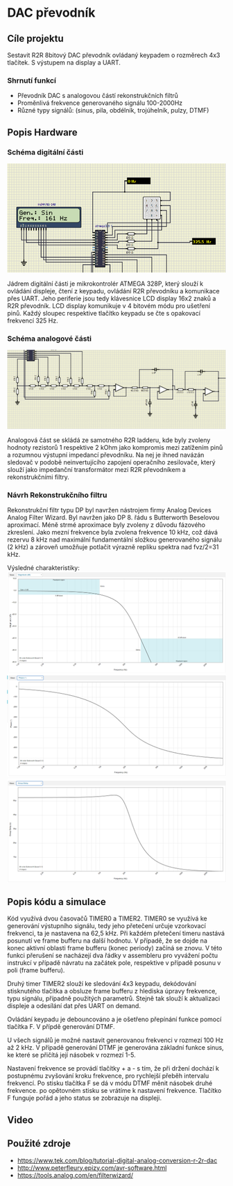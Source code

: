 # DAC převodník

## Cíle projektu

Sestavit R2R 8bitový DAC převodník ovládaný keypadem o rozměrech 4x3 tlačítek. S výstupem na display a UART.
### Shrnutí funkcí
* Převodník DAC s analogovou částí rekonstrukčních filtrů
* Proměnlivá frekvence generovaného signálu 100-2000Hz
* Různé typy signálů: (sinus, pila, obdélník, trojúhelník, pulzy, DTMF)
	


## Popis Hardware

### Schéma digitální části

![Digi_schema](images/schema_digi.PNG )

Jádrem digitální části je mikrokontrolér ATMEGA 328P, který slouží k ovládání displeje, čtení z keypadu, ovládání R2R převodníku a komunikace přes UART. Jeho periferie jsou tedy klávesnice LCD display 16x2 znaků a R2R převodník. 
LCD display komunikuje v 4 bitovém módu pro ušetření pinů. Každý sloupec respektive tlačítko keypadu se čte s opakovací frekvencí 325 Hz.

### Schéma analogové části
![Digi_schema](images/schema_analog.PNG )

Analogová část se skládá ze samotného R2R ladderu, kde byly zvoleny hodnoty rezistorů 1 respektive 2 kOhm jako kompromis mezi zatížením pinů a rozumnou výstupní impedancí převodníku. Na nej je ihned navázán sledovač v podobě 
neinvertujícího zapojení operačního zesilovače, který slouží jako impedanční transformátor mezi R2R převodníkem a rekonstrukčními filtry.

### Návrh Rekonstrukčního filtru
Rekonstrukční filtr typu DP byl navržen nástrojem firmy Analog Devices Analog Filter Wizard. Byl navržen jako DP 8. řádu s Butterworth Beselovou aproximací. Méně strmé aproximace byly zvoleny z důvodu fázového zkreslení.
Jako mezní frekvence byla zvolena frekvence 10 kHz, což dává rezervu 8 kHz nad maximální fundamentální složkou generovaného signálu (2 kHz) a zároveň umožňuje potlačit výrazně repliku spektra nad fvz/2=31 kHz.

Výsledné charakteristiky:
![Amplitude char](images/amplitude_char.PNG )
![Phase char](images/Phase_char.PNG )
![Group delay](images/grp_delay.PNG )
## Popis kódu a simulace

Kód využívá dvou časovačů TIMER0 a TIMER2. TIMER0 se využívá ke generování výstupního signálu, tedy jeho přetečení určuje vzorkovací frekvenci, ta je nastavena na 62,5 kHz. Při každém přetečení timeru nastává posunutí 
ve frame bufferu na další hodnotu. V případě, že se dojde na konec aktivní oblasti frame bufferu (konec periody) začíná se znovu. V této funkci přerušení se nacházejí dva řádky v assembleru pro vyvážení počtu instrukcí 
v případě návratu na začátek pole, respektive v případě posunu v poli (frame bufferu).

Druhý timer TIMER2 slouží ke sledování 4x3 keypadu, dekódování stisknutého tlačítka a obsluze frame bufferu z hlediska úpravy frekvence, typu signálu, případně použitých parametrů. Stejně tak slouží k aktualizaci displeje
a odesílání dat přes UART on demand. 

Ovládání keypadu je debouncováno a je ošetřeno přepínání funkce pomocí tlačítka F. V přípdě generování DTMF.

U všech signálů je možné nastavit generovanou frekvenci v rozmezí 100 Hz až 2 kHz. V případě generování DTMF je generována základní funkce sinus, ke které se přičítá její násobek v rozmezí 1-5.

Nastavení frekvence se provádí tlačítky + a -  s tím, že při držení dochází k postupnému zvyšování kroku frekvence, pro rychlejší přeběh intervalu frekvencí.
Po stisku tlačítka F se dá v módu DTMF měnit násobek druhé frekvence. po opětovném stisku se vrátíme k nastavení frekvence. Tlačítko F funguje pořád a jeho status se zobrazuje na displeji.

## Video



## Použité zdroje

* https://www.tek.com/blog/tutorial-digital-analog-conversion-r-2r-dac
* http://www.peterfleury.epizy.com/avr-software.html
* https://tools.analog.com/en/filterwizard/
